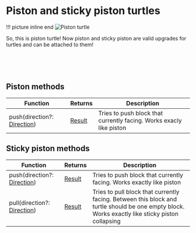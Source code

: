 # Piston and sticky piston turtles

!!! picture inline end
    ![Piston turtle](piston_turtle.png)


So, this is piston turtle! Now piston and sticky piston are valid upgrades for turtles and can be attached to them!

<br class="clearBoth" />
<br class="clearBoth" />
<br class="clearBoth" />

## Piston methods

| Function           | Returns | Description                                                                        |
|--------------------|---------|------------------------------------------------------------------------------------|
| push(direction?: [Direction](introduction.md#direction))      | [Result](introduction.md#result)  | Tries to push block that currently facing. Works exacly like piston |

## Sticky piston methods

| Function           | Returns | Description                                                                        |
|--------------------|---------|------------------------------------------------------------------------------------|
| push(direction?: [Direction](introduction.md#direction))      | [Result](introduction.md#result)  | Tries to push block that currently facing. Works exactly like piston |
| pull(direction?: [Direction](introduction.md#direction))      | [Result](introduction.md#result)  | Tries to pull block that currently facing. Between this block and turtle should be one empty block. Works exactly like sticky piston collapsing |

